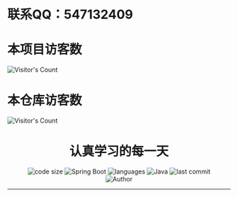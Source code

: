 # 联系QQ：547132409

# 本项目访客数
![Visitor's Count](https://komarev.com/ghpvc/?username=891002er&color=brightgreen)

# 本仓库访客数
![Visitor's Count](https://profile-counter.glitch.me/891002er/count.svg)


<h1 align="center">认真学习的每一天</h1>
<p align="center">
  <img src="https://img.shields.io/github/languages/code-size/nanchengcyu/TechMindWave-backend" alt="code size"/>
  <img src="https://img.shields.io/badge/Spring%20Boot-2.5.4-brightgreen" alt="Spring Boot"/>
  <img src="https://img.shields.io/github/languages/count/nanchengcyu/TechMindWave-backend" alt="languages"/>
  <img src="https://img.shields.io/badge/Java-8-blue" alt="Java"/>
  <img src="https://img.shields.io/github/last-commit/nanchengcyu/TechMindWave-backend" alt="last commit"/><br>
  <img src="https://img.shields.io/badge/Author-nanchengyu-orange" alt="Author" />
</p>
<hr>
